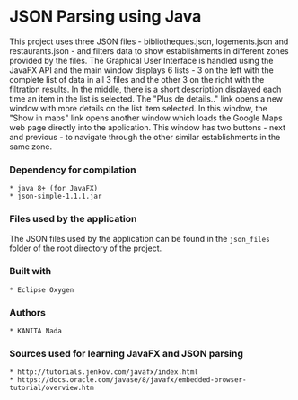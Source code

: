 # JSON Parsing using Java
This project uses three JSON files - bibliotheques.json, logements.json and restaurants.json - and filters data to show establishments in different zones provided by the files. The Graphical User Interface is handled using the JavaFX API and the main window displays 6 lists - 3 on the left with the complete list of data in all 3 files and the other 3 on the right with the filtration results. In the middle, there is a short description displayed each time an item in the list is selected. The "Plus de details.." link opens a new window with more details on the list item selected. In this window, the "Show in maps" link opens another window which loads the Google Maps web page directly into the application. This window has two buttons - next and previous - to navigate through the other similar establishments in the same zone.

### Dependency for compilation
	* java 8+ (for JavaFX)
	* json-simple-1.1.1.jar

### Files used by the application
The JSON files used by the application can be found in the `json_files` folder of the root directory of the project.

### Built with
	* Eclipse Oxygen

### Authors
	* KANITA Nada

### Sources used for learning JavaFX and JSON parsing
	* http://tutorials.jenkov.com/javafx/index.html
	* https://docs.oracle.com/javase/8/javafx/embedded-browser-tutorial/overview.htm
